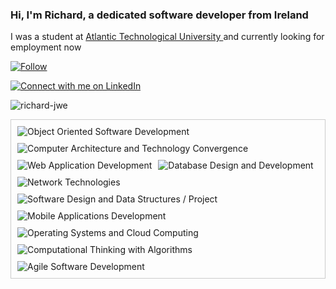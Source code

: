 <h3 align="left">Hi, I'm Richard, a dedicated software developer from Ireland </h3>

I was a student at <a href="https://www.gmit.ie/higher-diploma-in-science-in-software-development">Atlantic Technological University </a>  and currently looking for employment now

[![Follow](https://img.shields.io/github/followers/Richard-JWE?label=Follow&style=social)](https://github.com/Richard-JWE)

[![Connect with me on LinkedIn](https://img.shields.io/badge/LinkedIn-Connect-blue?style=for-the-badge&logo=linkedin)](https://www.linkedin.com/in/richard-jameson-b89730133/)
<p><img align="center" src="https://github-readme-streak-stats.herokuapp.com/?user=richard-jwe&" alt="richard-jwe" /></p>

<div style="display: flex; flex-wrap: wrap; gap: 10px; padding: 10px; border: 1px solid #ccc;">
  <img src="https://img.shields.io/badge/Object%20Oriented%20Software%20Development-green?style=for-the-badge" alt="Object Oriented Software Development" />
  <img src="https://img.shields.io/badge/Computer%20Architecture%20and%20Technology%20Convergence-yellow?style=for-the-badge" alt="Computer Architecture and Technology Convergence" />
  <img src="https://img.shields.io/badge/Web%20Application%20Development-blue?style=for-the-badge" alt="Web Application Development" />
  <img src="https://img.shields.io/badge/Database%20Design%20and%20Development-red?style=for-the-badge" alt="Database Design and Development" />
  <img src="https://img.shields.io/badge/Network%20Technologies-orange?style=for-the-badge" alt="Network Technologies" />
  <img src="https://img.shields.io/badge/Software%20Design%20and%20Data%20Structures%20/%20Project-lightgrey?style=for-the-badge" alt="Software Design and Data Structures / Project" />
  <img src="https://img.shields.io/badge/Mobile%20Applications%20Development-purple?style=for-the-badge" alt="Mobile Applications Development" />
  <img src="https://img.shields.io/badge/Operating%20Systems%20and%20Cloud%20Computing-blueviolet?style=for-the-badge" alt="Operating Systems and Cloud Computing" />
  <img src="https://img.shields.io/badge/Computational%20Thinking%20with%20Algorithms-green?style=for-the-badge" alt="Computational Thinking with Algorithms" />
  <img src="https://img.shields.io/badge/Agile%20Software%20Development-yellowgreen?style=for-the-badge" alt="Agile Software Development" />
</div>



